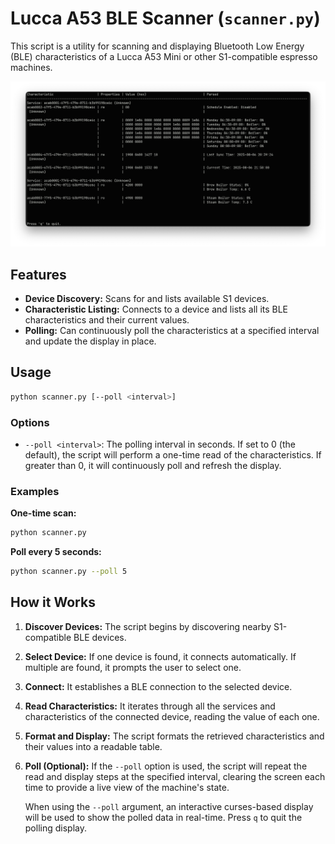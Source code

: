 # Lucca A53 BLE Scanner (`scanner.py`)

This script is a utility for scanning and displaying Bluetooth Low Energy (BLE) characteristics of a Lucca A53 Mini or other S1-compatible espresso machines.

![screenshot of scanner.py](../images/screenshot1.png?raw=true)

## Features

- **Device Discovery:** Scans for and lists available S1 devices.
- **Characteristic Listing:** Connects to a device and lists all its BLE characteristics and their current values.
- **Polling:** Can continuously poll the characteristics at a specified interval and update the display in place.

## Usage

```bash
python scanner.py [--poll <interval>]
```

### Options

- `--poll <interval>`: The polling interval in seconds. If set to 0 (the default), the script will perform a one-time read of the characteristics. If greater than 0, it will continuously poll and refresh the display.

### Examples

**One-time scan:**

```bash
python scanner.py
```

**Poll every 5 seconds:**

```bash
python scanner.py --poll 5
```

## How it Works

1.  **Discover Devices:** The script begins by discovering nearby S1-compatible BLE devices.
2.  **Select Device:** If one device is found, it connects automatically. If multiple are found, it prompts the user to select one.
3.  **Connect:** It establishes a BLE connection to the selected device.
4.  **Read Characteristics:** It iterates through all the services and characteristics of the connected device, reading the value of each one.
5.  **Format and Display:** The script formats the retrieved characteristics and their values into a readable table.
6.  **Poll (Optional):** If the `--poll` option is used, the script will repeat the read and display steps at the specified interval, clearing the screen each time to provide a live view of the machine's state.

    When using the `--poll` argument, an interactive curses-based display will be used to show the polled data in real-time. Press `q` to quit the polling display.